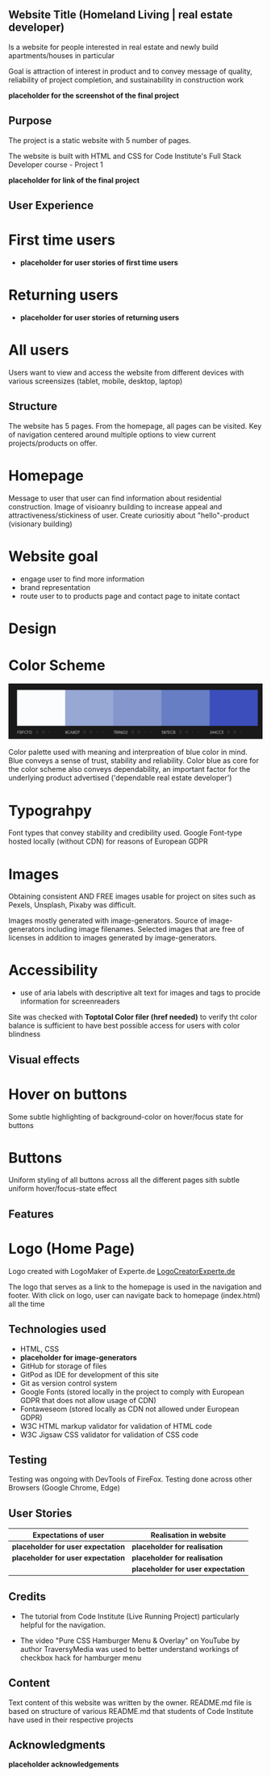 ## Website Title (Homeland Living | real estate developer)

Is a website for people interested in real estate and newly build apartments/houses in particular

Goal is attraction of interest in product and to convey message of quality, reliability of project completion, and sustainability in construction work

__placeholder for the screenshot of the final project__

## Purpose

The project is a static website with 5 number of pages.

The website is built with HTML and CSS for Code Institute's Full Stack Developer course - Project 1

__placeholder for link of the final project__

## User Experience

# First time users

+ __placeholder for user stories of first time users__


# Returning users

+ __placeholder for user stories of returning users__

# All users

Users want to view and access the website from different devices with various screensizes (tablet, mobile, desktop, laptop)

## Structure

The website has 5 pages. From the homepage, all pages can be visited. Key of navigation centered around multiple options to view current projects/products on offer.

# Homepage



Message to user that user can find information about residential construction. Image of visioanry building to increase appeal and attractiveness/stickiness of user. Create curiositiy about "hello"-product (visionary building)

# Website goal

+ engage user to find more information
+ brand representation
+ route user to to products page and contact page to initate contact 

# Design

# Color Scheme

![Color Palette](assets/readme_images/Color_Palette.png)


Color palette used with meaning and interpreation of blue color in mind. Blue conveys a sense of trust, stability and reliability. Color blue as core for the color scheme also conveys dependability, an important factor for the underlying product advertised ('dependable real estate developer')

# Typograhpy

Font types that convey stability and credibility used.
Google Font-type hosted locally (without CDN) for reasons of European GDPR

# Images

Obtaining consistent AND FREE images usable for project on sites such as Pexels, Unsplash, Pixaby was difficult.

Images mostly generated with image-generators. Source of image-generators including image filenames. Selected images that are free of licenses in addition to images generated by image-generators.

# Accessibility

- use of aria labels with descriptive alt text for images and tags to procide information for screenreaders

Site was checked with __Toptotal Color filer (href needed)__ to verify tht color balance is sufficient to have best possible access for users with color blindness

## Visual effects

# Hover on buttons
Some subtle highlighting of background-color on hover/focus state for buttons

# Buttons
Uniform styling of all buttons across all the different pages sith subtle uniform hover/focus-state effect

## Features

# Logo (Home Page)

Logo created with LogoMaker of Experte.de [LogoCreatorExperte.de](https://www.experte.de/logo-maker#/creator)

The logo that serves as a link to the homepage is used in the navigation and footer. With click on logo, user can navigate back to homepage (index.html) all the time


## Technologies used

- HTML, CSS
- __placeholder for image-generators__
- GitHub for storage of files
- GitPod as IDE for development of this site
- Git as version control system
- Google Fonts (stored locally in the project to comply with European GDPR that does not allow usage of CDN)
- Fontaweseom (stored locally as CDN not allowed under European GDPR)
- W3C HTML markup validator for validation of HTML code
- W3C Jigsaw CSS validator for validation of CSS code

## Testing

Testing was ongoing with DevTools of FireFox. Testing done across other Browsers (Google Chrome, Edge)



## User Stories

| Expectations of user                              | Realisation in website   |
| -----------------------                           | ----------------------   |
| __placeholder for user expectation__              | __placeholder for realisation__             |
| __placeholder for user expectation__              | __placeholder for realisation__             |
|| __placeholder for user expectation__             | | __placeholder for realisation__             |

## Credits

- The tutorial from Code Institute (Live Running Project) particularly helpful for the navigation.

- The video "Pure CSS Hamburger Menu & Overlay" on YouTube by author TraversyMedia was used to better understand workings of checkbox hack for hamburger menu

## Content

Text content of this website was written by the owner.
README.md file is based on structure of various README.md that students of Code Institute have used in their respective projects

## Acknowledgments

__placeholder acknowledgements__
